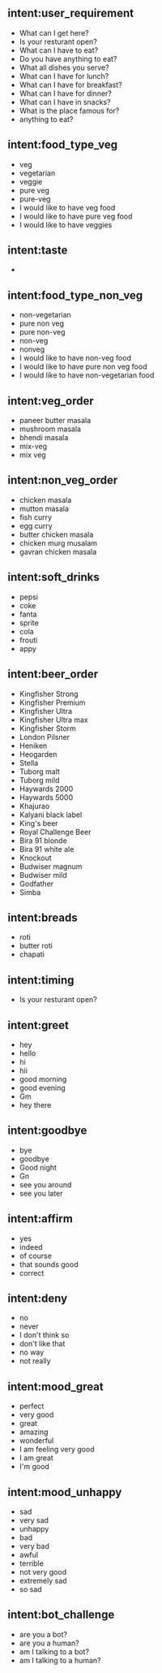 ## intent:user_requirement
- What can I get here?
- Is your resturant open?
- What can I have to eat?
- Do you have anything to eat?
- What all dishes you serve?
- What can I have for lunch?
- What can I have for breakfast?
- What can I have for dinner?
- What can I have in snacks?
- What is the place famous for?
- anything to eat?

## intent:food_type_veg
- veg
- vegetarian
- veggie
- pure veg
- pure-veg
- I would like to have veg food
- I would like to have pure veg food
- I would like to have veggies

## intent:taste
- 

## intent:food_type_non_veg
- non-vegetarian
- pure non veg
- pure non-veg
- non-veg
- nonveg
- I would like to have non-veg food
- I would like to have pure non veg food
- I would like to have non-vegetarian food

## intent:veg_order
- paneer butter masala
- mushroom masala
- bhendi masala
- mix-veg
- mix veg

## intent:non_veg_order
- chicken masala
- mutton masala
- fish curry
- egg curry
- butter chicken masala
- chicken murg musalam
- gavran chicken masala

## intent:soft_drinks
- pepsi
- coke
- fanta
- sprite
- cola
- frouti
- appy

## intent:beer_order
- Kingfisher Strong
- Kingfisher Premium
- Kingfisher Ultra
- Kingfisher Ultra max
- Kingfisher Storm
- London Pilsner
- Heniken
- Heogarden
- Stella
- Tuborg malt
- Tuborg mild
- Haywards 2000
- Haywards 5000
- Khajurao
- Kalyani black label
- King's beer
- Royal Challenge Beer
- Bira 91 blonde
- Bira 91 white ale
- Knockout
- Budwiser magnum
- Budwiser mild
- Godfather
- Simba

## intent:breads
- roti
- butter roti
- chapati

## intent:timing
- Is your resturant open?

## intent:greet
- hey
- hello
- hi
- hii
- good morning
- good evening
- Gm
- hey there

## intent:goodbye
- bye
- goodbye
- Good night
- Gn
- see you around
- see you later

## intent:affirm
- yes
- indeed
- of course
- that sounds good
- correct

## intent:deny
- no
- never
- I don't think so
- don't like that
- no way
- not really

## intent:mood_great
- perfect
- very good
- great
- amazing
- wonderful
- I am feeling very good
- I am great
- I'm good

## intent:mood_unhappy
- sad
- very sad
- unhappy
- bad
- very bad
- awful
- terrible
- not very good
- extremely sad
- so sad

## intent:bot_challenge
- are you a bot?
- are you a human?
- am I talking to a bot?
- am I talking to a human?